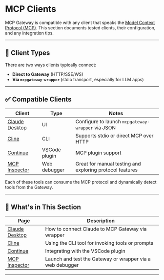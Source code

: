 # MCP Clients

MCP Gateway is compatible with any client that speaks the [Model Context Protocol (MCP)](https://github.com/modelcontext/protocol). This section documents tested clients, their configuration, and any integration tips.

---

## 🔌 Client Types

There are two ways clients typically connect:

- **Direct to Gateway** (HTTP/SSE/WS)
- **Via `mcpgateway-wrapper`** (stdio transport, especially for LLM apps)

---

## ✅ Compatible Clients

| Client | Type | Notes |
|--------|------|-------|
| [Claude Desktop](claude-desktop.md) | UI | Configure to launch `mcpgateway-wrapper` via JSON |
| [Cline](cline.md) | CLI | Supports stdio or direct MCP over HTTP |
| [Continue](continue.md) | VSCode plugin | MCP plugin support |
| [MCP Inspector](mcp-inspector.md) | Web debugger | Great for manual testing and exploring protocol features |

Each of these tools can consume the MCP protocol and dynamically detect tools from the Gateway.

---

## 📁 What's in This Section

| Page | Description |
|------|-------------|
| [Claude Desktop](claude-desktop.md) | How to connect Claude to MCP Gateway via wrapper |
| [Cline](cline.md) | Using the CLI tool for invoking tools or prompts |
| [Continue](continue.md) | Integrating with the VSCode plugin |
| [MCP Inspector](mcp-inspector.md) | Launch and test the Gateway or wrapper via a web debugger |

---
